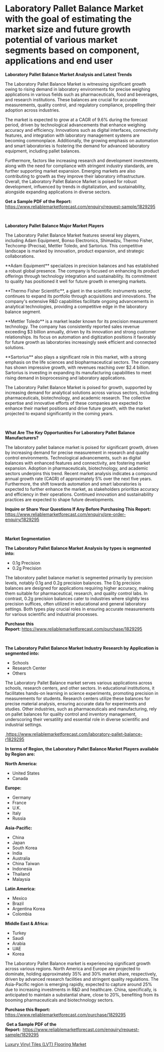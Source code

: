<p><h1>Laboratory Pallet Balance Market with the goal of estimating the market size and future growth potential of various market segments based on component, applications and end user</h1></p><p><strong>Laboratory Pallet Balance Market Analysis and Latest Trends</strong></p>
<p><p>The Laboratory Pallet Balance Market is witnessing significant growth owing to rising demand in laboratory environments for precise weighing applications in various fields such as pharmaceuticals, food and beverages, and research institutions. These balances are crucial for accurate measurements, quality control, and regulatory compliance, propelling their adoption across industries.</p><p>The market is expected to grow at a CAGR of 9.6% during the forecast period, driven by technological advancements that enhance weighing accuracy and efficiency. Innovations such as digital interfaces, connectivity features, and integration with laboratory management systems are becoming commonplace. Additionally, the growing emphasis on automation and smart laboratories is fostering the demand for advanced laboratory equipment, including pallet balances.</p><p>Furthermore, factors like increasing research and development investments, along with the need for compliance with stringent industry standards, are further supporting market expansion. Emerging markets are also contributing to growth as they improve their laboratory infrastructure. Overall, the Laboratory Pallet Balance Market is poised for robust development, influenced by trends in digitalization, and sustainability, alongside expanding applications in diverse sectors.</p></p>
<p><strong>Get a Sample PDF of the Report:&nbsp;</strong> <a href="https://www.reliablemarketforecast.com/enquiry/request-sample/1829295?utm_campaign=2274&utm_medium=2&utm_source=Github&utm_content=ia&utm_term=09022025&utm_id=laboratory-pallet-balance">https://www.reliablemarketforecast.com/enquiry/request-sample/1829295</a></p>
<p>&nbsp;</p>
<p><strong>Laboratory Pallet Balance Major Market Players</strong></p>
<p><p>The Laboratory Pallet Balance Market features several key players, including Adam Equipment, Bonso Electronics, Shimadzu, Thermo Fisher, Techcomp (Precisa), Mettler Toledo, and Sartorius. This competitive landscape is marked by innovation, product expansion, and strategic collaborations.</p><p>**Adam Equipment** specializes in precision balances and has established a robust global presence. The company is focused on enhancing its product offerings through technology integration and sustainability. Its commitment to quality has positioned it well for future growth in emerging markets.</p><p>**Thermo Fisher Scientific**, a giant in the scientific instruments sector, continues to expand its portfolio through acquisitions and innovations. The company's extensive R&D capabilities facilitate ongoing advancements in analytical technologies, providing a competitive edge in the laboratory balance segment.</p><p>**Mettler Toledo** is a market leader known for its precision measurement technology. The company has consistently reported sales revenue exceeding $3 billion annually, driven by its innovation and strong customer relationships. Its focus on automation and digitization positions it favorably for future growth as laboratories increasingly seek efficient and connected solutions.</p><p>**Sartorius** also plays a significant role in this market, with a strong emphasis on the life sciences and biopharmaceutical sectors. The company has shown impressive growth, with revenues reaching over $2.4 billion. Sartorius is investing in expanding its manufacturing capabilities to meet rising demand in bioprocessing and laboratory applications.</p><p>The Laboratory Pallet Balance Market is poised for growth, supported by increasing demand for analytical solutions across various sectors, including pharmaceuticals, biotechnology, and academic research. The collective expertise and innovative efforts of these companies are expected to enhance their market positions and drive future growth, with the market projected to expand significantly in the coming years.</p></p>
<p>&nbsp;</p>
<p><strong>What Are The Key Opportunities For Laboratory Pallet Balance Manufacturers?</strong></p>
<p><p>The laboratory pallet balance market is poised for significant growth, driven by increasing demand for precise measurement in research and quality control environments. Technological advancements, such as digital balances with enhanced features and connectivity, are fostering market expansion. Adoption in pharmaceuticals, biotechnology, and academic sectors underpins this trend. Recent market analysis indicates a compound annual growth rate (CAGR) of approximately 5% over the next five years. Furthermore, the shift towards automation and smart laboratories is expected to further enhance the market, as stakeholders prioritize accuracy and efficiency in their operations. Continued innovation and sustainability practices are expected to shape future developments.</p></p>
<p><strong>Inquire or Share Your Questions If Any Before Purchasing This Report:</strong> <a href="https://www.reliablemarketforecast.com/enquiry/pre-order-enquiry/1829295?utm_campaign=2274&utm_medium=2&utm_source=Github&utm_content=ia&utm_term=09022025&utm_id=laboratory-pallet-balance">https://www.reliablemarketforecast.com/enquiry/pre-order-enquiry/1829295</a></p>
<p>&nbsp;</p>
<p><strong>Market Segmentation</strong></p>
<p><strong>The Laboratory Pallet Balance Market Analysis by types is segmented into:</strong></p>
<p><ul><li>0.1g Precision</li><li>0.2g Precision</li></ul></p>
<p><p>The laboratory pallet balance market is segmented primarily by precision levels, notably 0.1g and 0.2g precision balances. The 0.1g precision balances are designed for applications requiring higher accuracy, making them suitable for pharmaceutical, research, and quality control labs. In contrast, 0.2g precision balances cater to industries where slightly less precision suffices, often utilized in educational and general laboratory settings. Both types play crucial roles in ensuring accurate measurements for various scientific and industrial processes.</p></p>
<p><strong>Purchase this Report:&nbsp;</strong><a href="https://www.reliablemarketforecast.com/purchase/1829295?utm_campaign=2274&utm_medium=2&utm_source=Github&utm_content=ia&utm_term=09022025&utm_id=laboratory-pallet-balance">https://www.reliablemarketforecast.com/purchase/1829295</a></p>
<p>&nbsp;</p>
<p><strong>The Laboratory Pallet Balance Market Industry Research by Application is segmented into:</strong></p>
<p><ul><li>Schools</li><li>Research Center</li><li>Others</li></ul></p>
<p><p>The Laboratory Pallet Balance market serves various applications across schools, research centers, and other sectors. In educational institutions, it facilitates hands-on learning in science experiments, promoting precision in measurements for students. Research centers utilize these balances for precise material analysis, ensuring accurate data for experiments and studies. Other industries, such as pharmaceuticals and manufacturing, rely on pallet balances for quality control and inventory management, underscoring their versatility and essential role in diverse scientific and industrial settings.</p></p>
<p><a href="https://www.reliablemarketforecast.com/laboratory-pallet-balance-r1829295?utm_campaign=2274&utm_medium=2&utm_source=Github&utm_content=ia&utm_term=09022025&utm_id=laboratory-pallet-balance">&nbsp;https://www.reliablemarketforecast.com/laboratory-pallet-balance-r1829295</a></p>
<p><strong>In terms of Region, the Laboratory Pallet Balance Market Players available by Region are:</strong></p>
<p>
    <p> <strong> North America: </strong>
        <ul>
            <li>United States</li>
            <li>Canada</li>
        </ul>
        </p> 
    <p> <strong> Europe: </strong>
        <ul>
            <li>Germany</li>
            <li>France</li>
            <li>U.K.</li>
            <li>Italy</li>
            <li>Russia</li>
        </ul>
        </p> 
    <p> <strong> Asia-Pacific: </strong>
        <ul>
            <li>China</li>
            <li>Japan</li>
            <li>South Korea</li>
            <li>India</li>
            <li>Australia</li>
            <li>China Taiwan</li>
            <li>Indonesia</li>
            <li>Thailand</li>
            <li>Malaysia</li>
        </ul>
        </p> 
    <p> <strong> Latin America: </strong>
        <ul>
            <li>Mexico</li>
            <li>Brazil</li>
            <li>Argentina Korea</li>
            <li>Colombia</li>
        </ul>
        </p> 
    <p> <strong> Middle East & Africa: </strong>
        <ul>
            <li>Turkey</li>
            <li>Saudi</li>
            <li>Arabia</li>
            <li>UAE</li>
            <li>Korea</li>
        </ul>
    </p>
    </p>
<p><p>The Laboratory Pallet Balance market is experiencing significant growth across various regions. North America and Europe are projected to dominate, holding approximately 35% and 30% market share, respectively, driven by advanced research facilities and stringent quality regulations. The Asia-Pacific region is emerging rapidly, expected to capture around 25% due to increasing investments in R&D and healthcare. China, specifically, is anticipated to maintain a substantial share, close to 20%, benefiting from its booming pharmaceuticals and biotechnology sectors.</p></p>
<p><strong>Purchase this Report: </strong><a href="https://www.reliablemarketforecast.com/purchase/1829295?utm_campaign=2274&utm_medium=2&utm_source=Github&utm_content=ia&utm_term=09022025&utm_id=laboratory-pallet-balance">https://www.reliablemarketforecast.com/purchase/1829295</a></p>
<p>&nbsp;<strong>Get a Sample PDF of the Report:&nbsp;&nbsp;</strong><a href="https://www.reliablemarketforecast.com/enquiry/request-sample/1829295?utm_campaign=2274&utm_medium=2&utm_source=Github&utm_content=ia&utm_term=09022025&utm_id=laboratory-pallet-balance">https://www.reliablemarketforecast.com/enquiry/request-sample/1829295</a></p>
<p><strong></strong></p>
<p><p><a href="https://github.com/dierdrecrichton210/Market-Research-Report-List-1/blob/main/luxury-vinyl-tiles-lvt-flooring-market.md?utm_campaign=2274&utm_medium=2&utm_source=Github&utm_content=ia&utm_term=09022025&utm_id=laboratory-pallet-balance">Luxury Vinyl Tiles (LVT) Flooring Market</a></p></p>